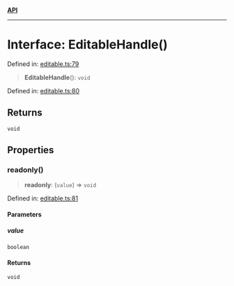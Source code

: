 [**API**](../API.md)

***

# Interface: EditableHandle()

Defined in: [editable.ts:79](https://github.com/inokawa/edix/blob/85c2a124fd44a8c8104340867b78a503a4b370d2/src/core/editable.ts#L79)

> **EditableHandle**(): `void`

Defined in: [editable.ts:80](https://github.com/inokawa/edix/blob/85c2a124fd44a8c8104340867b78a503a4b370d2/src/core/editable.ts#L80)

## Returns

`void`

## Properties

### readonly()

> **readonly**: (`value`) => `void`

Defined in: [editable.ts:81](https://github.com/inokawa/edix/blob/85c2a124fd44a8c8104340867b78a503a4b370d2/src/core/editable.ts#L81)

#### Parameters

##### value

`boolean`

#### Returns

`void`
